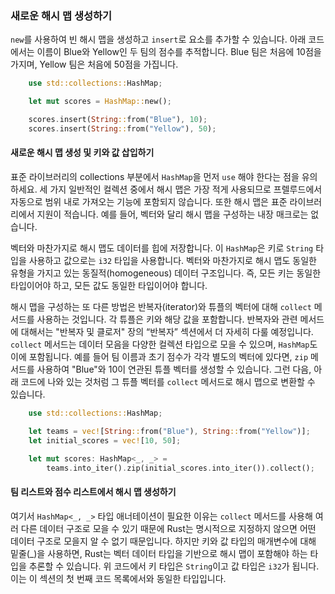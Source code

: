 ### 새로운 해시 맵 생성하기

`new`를 사용하여 빈 해시 맵을 생성하고 `insert`로 요소를 추가할 수 있습니다. 아래 코드에서는 이름이 Blue와 Yellow인 두 팀의 점수를 추적합니다. Blue 팀은 처음에 10점을 가지며, Yellow 팀은 처음에 50점을 가집니다.

```rust
    use std::collections::HashMap;

    let mut scores = HashMap::new();

    scores.insert(String::from("Blue"), 10);
    scores.insert(String::from("Yellow"), 50);
```

#### 새로운 해시 맵 생성 및 키와 값 삽입하기

표준 라이브러리의 collections 부분에서 `HashMap`을 먼저 `use` 해야 한다는 점을 유의하세요. 세 가지 일반적인 컬렉션 중에서 해시 맵은 가장 적게 사용되므로 프렐루드에서 자동으로 범위 내로 가져오는 기능에 포함되지 않습니다. 또한 해시 맵은 표준 라이브러리에서 지원이 적습니다. 예를 들어, 벡터와 달리 해시 맵을 구성하는 내장 매크로는 없습니다.

벡터와 마찬가지로 해시 맵도 데이터를 힙에 저장합니다. 이 `HashMap`은 키로 `String` 타입을 사용하고 값으로는 `i32` 타입을 사용합니다. 벡터와 마찬가지로 해시 맵도 동일한 유형을 가지고 있는 동질적(homogeneous) 데이터 구조입니다. 즉, 모든 키는 동일한 타입이어야 하고, 모든 값도 동일한 타입이어야 합니다.

해시 맵을 구성하는 또 다른 방법은 반복자(iterator)와 튜플의 벡터에 대해 `collect` 메서드를 사용하는 것입니다. 각 튜플은 키와 해당 값을 포함합니다. 반복자와 관련 메서드에 대해서는 "반복자 및 클로저" 장의 “반복자” 섹션에서 더 자세히 다룰 예정입니다. `collect` 메서드는 데이터 모음을 다양한 컬렉션 타입으로 모을 수 있으며, `HashMap`도 이에 포함됩니다. 예를 들어 팀 이름과 초기 점수가 각각 별도의 벡터에 있다면, `zip` 메서드를 사용하여 "Blue"와 10이 연관된 튜플 벡터를 생성할 수 있습니다. 그런 다음, 아래 코드에 나와 있는 것처럼 그 튜플 벡터를 `collect` 메서드로 해시 맵으로 변환할 수 있습니다.

```rust
    use std::collections::HashMap;

    let teams = vec![String::from("Blue"), String::from("Yellow")];
    let initial_scores = vec![10, 50];

    let mut scores: HashMap<_, _> =
        teams.into_iter().zip(initial_scores.into_iter()).collect();
```

#### 팀 리스트와 점수 리스트에서 해시 맵 생성하기

여기서 `HashMap<_, _>` 타입 애너테이션이 필요한 이유는 `collect` 메서드를 사용해 여러 다른 데이터 구조로 모을 수 있기 때문에 Rust는 명시적으로 지정하지 않으면 어떤 데이터 구조로 모을지 알 수 없기 때문입니다. 하지만 키와 값 타입의 매개변수에 대해 밑줄(_)을 사용하면, Rust는 벡터 데이터 타입을 기반으로 해시 맵이 포함해야 하는 타입을 추론할 수 있습니다. 위 코드에서 키 타입은 `String`이고 값 타입은 `i32`가 됩니다. 이는 이 섹션의 첫 번째 코드 목록에서와 동일한 타입입니다.